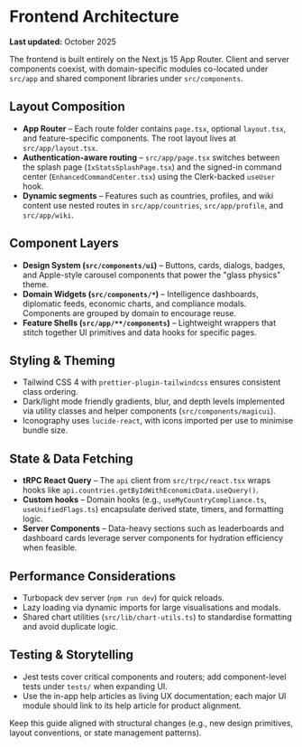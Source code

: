 # Frontend Architecture

**Last updated:** October 2025

The frontend is built entirely on the Next.js 15 App Router. Client and server components coexist, with domain-specific modules co-located under `src/app` and shared component libraries under `src/components`.

## Layout Composition
- **App Router** – Each route folder contains `page.tsx`, optional `layout.tsx`, and feature-specific components. The root layout lives at `src/app/layout.tsx`.
- **Authentication-aware routing** – `src/app/page.tsx` switches between the splash page (`IxStatsSplashPage.tsx`) and the signed-in command center (`EnhancedCommandCenter.tsx`) using the Clerk-backed `useUser` hook.
- **Dynamic segments** – Features such as countries, profiles, and wiki content use nested routes in `src/app/countries`, `src/app/profile`, and `src/app/wiki`.

## Component Layers
- **Design System (`src/components/ui`)** – Buttons, cards, dialogs, badges, and Apple-style carousel components that power the "glass physics" theme.
- **Domain Widgets (`src/components/*`)** – Intelligence dashboards, diplomatic feeds, economic charts, and compliance modals. Components are grouped by domain to encourage reuse.
- **Feature Shells (`src/app/**/components`)** – Lightweight wrappers that stitch together UI primitives and data hooks for specific pages.

## Styling & Theming
- Tailwind CSS 4 with `prettier-plugin-tailwindcss` ensures consistent class ordering.
- Dark/light mode friendly gradients, blur, and depth levels implemented via utility classes and helper components (`src/components/magicui`).
- Iconography uses `lucide-react`, with icons imported per use to minimise bundle size.

## State & Data Fetching
- **tRPC React Query** – The `api` client from `src/trpc/react.tsx` wraps hooks like `api.countries.getByIdWithEconomicData.useQuery()`.
- **Custom hooks** – Domain hooks (e.g., `useMyCountryCompliance.ts`, `useUnifiedFlags.ts`) encapsulate derived state, timers, and formatting logic.
- **Server Components** – Data-heavy sections such as leaderboards and dashboard cards leverage server components for hydration efficiency when feasible.

## Performance Considerations
- Turbopack dev server (`npm run dev`) for quick reloads.
- Lazy loading via dynamic imports for large visualisations and modals.
- Shared chart utilities (`src/lib/chart-utils.ts`) to standardise formatting and avoid duplicate logic.

## Testing & Storytelling
- Jest tests cover critical components and routers; add component-level tests under `tests/` when expanding UI.
- Use the in-app help articles as living UX documentation; each major UI module should link to its help article for product alignment.

Keep this guide aligned with structural changes (e.g., new design primitives, layout conventions, or state management patterns).
